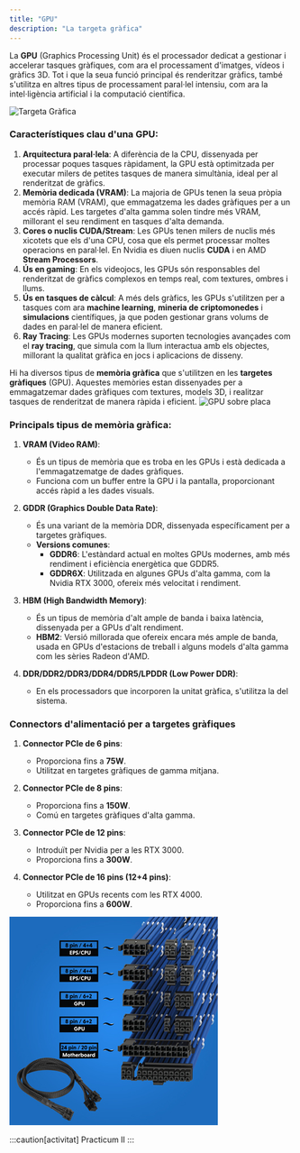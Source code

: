 ```yaml
---
title: "GPU"
description: "La targeta gràfica"
---
```


La **GPU** (Graphics Processing Unit) és el processador dedicat a gestionar i accelerar tasques gràfiques, com ara el processament d'imatges, vídeos i gràfics 3D. Tot i que la seua funció principal és renderitzar gràfics, també s'utilitza en altres tipus de processament paral·lel intensiu, com ara la intel·ligència artificial i la computació científica.

![Targeta Gràfica](https://i.blogs.es/332cf8/screenshot_3638/1366_2000.webp)

### Característiques clau d'una GPU:
1. **Arquitectura paral·lela**: A diferència de la CPU, dissenyada per processar poques tasques ràpidament, la GPU està optimitzada per executar milers de petites tasques de manera simultània, ideal per al renderitzat de gràfics.
2. **Memòria dedicada (VRAM)**: La majoria de GPUs tenen la seua pròpia memòria RAM (VRAM), que emmagatzema les dades gràfiques per a un accés ràpid. Les targetes d'alta gamma solen tindre més VRAM, millorant el seu rendiment en tasques d'alta demanda.
3. **Cores o nuclis CUDA/Stream**: Les GPUs tenen milers de nuclis més xicotets que els d'una CPU, cosa que els permet processar moltes operacions en paral·lel. En Nvidia es diuen nuclis **CUDA** i en AMD **Stream Processors**.
4. **Ús en gaming**: En els videojocs, les GPUs són responsables del renderitzat de gràfics complexos en temps real, com textures, ombres i llums.
5. **Ús en tasques de càlcul**: A més dels gràfics, les GPUs s'utilitzen per a tasques com ara **machine learning**, **mineria de criptomonedes** i **simulacions** científiques, ja que poden gestionar grans volums de dades en paral·lel de manera eficient.
6. **Ray Tracing**: Les GPUs modernes suporten tecnologies avançades com el **ray tracing**, que simula com la llum interactua amb els objectes, millorant la qualitat gràfica en jocs i aplicacions de disseny.


Hi ha diversos tipus de **memòria gràfica** que s'utilitzen en les **targetes gràfiques** (GPU). Aquestes memòries estan dissenyades per a emmagatzemar dades gràfiques com textures, models 3D, i realitzar tasques de renderitzat de manera ràpida i eficient.
![GPU sobre placa](https://i.blogs.es/0ba60b/screenshot_3639/1366_2000.webp)

### Principals tipus de memòria gràfica:

1. **VRAM (Video RAM)**:
   - És un tipus de memòria que es troba en les GPUs i està dedicada a l'emmagatzematge de dades gràfiques.
   - Funciona com un buffer entre la GPU i la pantalla, proporcionant accés ràpid a les dades visuals.

2. **GDDR (Graphics Double Data Rate)**:
   - És una variant de la memòria DDR, dissenyada específicament per a targetes gràfiques.
   - **Versions comunes**:
     - **GDDR6**: L'estàndard actual en moltes GPUs modernes, amb més rendiment i eficiència energètica que GDDR5.
     - **GDDR6X**: Utilitzada en algunes GPUs d'alta gamma, com la Nvidia RTX 3000, ofereix més velocitat i rendiment.

3. **HBM (High Bandwidth Memory)**:
   - És un tipus de memòria d'alt ample de banda i baixa latència, dissenyada per a GPUs d'alt rendiment.
   - **HBM2**: Versió millorada que ofereix encara més ample de banda, usada en GPUs d'estacions de treball i alguns models d'alta gamma com les sèries Radeon d'AMD.

4. **DDR/DDR2/DDR3/DDR4/DDR5/LPDDR (Low Power DDR)**:
   - En els processadors que incorporen la unitat gràfica, s'utilitza la del sistema.

### Connectors d'alimentació per a targetes gràfiques

1. **Connector PCIe de 6 pins**:
   - Proporciona fins a **75W**.
   - Utilitzat en targetes gràfiques de gamma mitjana.

2. **Connector PCIe de 8 pins**:
   - Proporciona fins a **150W**.
   - Comú en targetes gràfiques d'alta gamma.

3. **Connector PCIe de 12 pins**:
   - Introduït per Nvidia per a les RTX 3000.
   - Proporciona fins a **300W**.

4. **Connector PCIe de 16 pins (12+4 pins)**:
   - Utilitzat en GPUs recents com les RTX 4000.
   - Proporciona fins a **600W**.


![cablejat GPU](../../../../assets/ut1/GPU-Power-Cables.jpg)

:::caution[activitat]
Practicum II
:::
